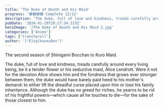 ```yaml
---
title: 'The Duke of Death and His Maid'
progress: '🟩🟩🟩🟩 Complete 12/12'
description: 'The duke, full of love and kindness, treads carefully around every living being, be it a tender flower or his seductive maid, Alice Lendrott'
pubDate: '2024-01-29T20:27:34.123Z'
heroImage: '/The Duke of Death and His Maid 2.jpg'
categories: ['Anime']
tags: ['Crunchyroll']
author: '["EloyChavezDev"]'
---
```

The second season of Shinigami Bocchan to Kuro Maid.

The duke, full of love and kindness, treads carefully around every living being, be it a tender flower or his seductive maid, Alice Lendrott. Were it not for the devotion Alice shows him and the fondness that grows ever stronger between them, the duke would have barely paid heed to his mother's demand: to either lift the dreadful curse placed upon him or lose his family inheritance. Although the duke has no greed for riches, he yearns to be rid of his frightful powers—which cause all he touches to die—for the sake of those closest to him.